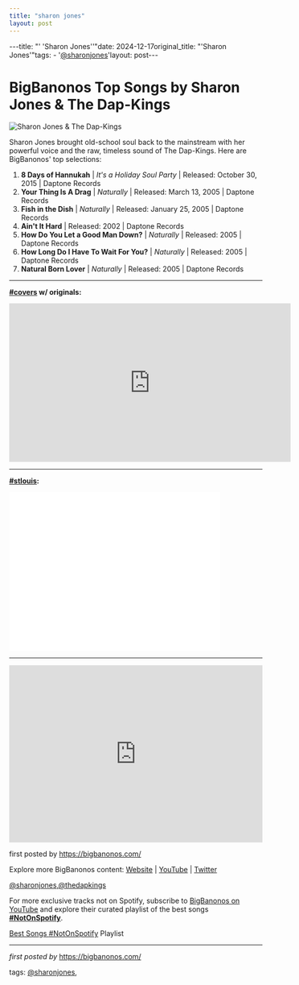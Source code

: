 ```yaml
---
title: "sharon jones"
layout: post
---
```

---title: "' 'Sharon Jones''"date: 2024-12-17original_title: "'Sharon Jones'"tags:  - '[@sharonjones](/tags/sharonjones/)'layout: post---<h1>BigBanonos Top Songs by Sharon Jones & The Dap-Kings</h1><img alt="Sharon Jones & The Dap-Kings" src="https://i.ytimg.com/vi/AauxtWlSAdI/hqdefault.jpg?sqp=-oaymwEmCOADEOgC8quKqQMa8AEB-AH-BIAC4AOKAgwIABABGGUgWShbMA8=&rs=AOn4CLDHVn1-aFmizSFNY2ehkeFy7DshVg" /> <p>Sharon Jones brought old-school soul back to the mainstream with her powerful voice and the raw, timeless sound of The Dap-Kings. Here are BigBanonos' top selections:</p> <ol> <li><strong>8 Days of Hannukah</strong> | <em>It's a Holiday Soul Party</em> | Released: October 30, 2015 | Daptone Records</li> <li><strong>Your Thing Is A Drag</strong> | <em>Naturally</em> | Released: March 13, 2005 | Daptone Records</li> <li><strong>Fish in the Dish</strong> | <em>Naturally</em> | Released: January 25, 2005 | Daptone Records</li> <li><strong>Ain't It Hard</strong> | Released: 2002 | Daptone Records</li> <li><strong>How Do You Let a Good Man Down?</strong> | <em>Naturally</em> | Released: 2005 | Daptone Records</li> <li><strong>How Long Do I Have To Wait For You?</strong> | <em>Naturally</em> | Released: 2005 | Daptone Records</li> <li><strong>Natural Born Lover</strong> | <em>Naturally</em> | Released: 2005 | Daptone Records</li></ol> <hr /><p><strong>[#covers](/tags/covers/) w/ originals:</strong></p><iframe allowfullscreen="" frameborder="0" height="315" src="https://www.youtube.com/embed/168UaxgQu-o?list=PLtuNtuTatqI0T_GCRVtVWFUSn_PgEFzjS" width="560"></iframe> <hr /><p><strong>[#stlouis](/tags/stlouis/):</strong></p><iframe allowfullscreen="" frameborder="0" height="315" src="//www.youtube.com/embed/AauxtWlSAdI" width="420"></iframe> <hr /> <div> <iframe allow="autoplay; clipboard-write; encrypted-media; fullscreen; picture-in-picture" frameborder="0" height="352" loading="lazy" src="https://open.spotify.com/embed/playlist/1cVkUNuAvEPDrwssHvS3nR?utm_source=generator" width="100%"></iframe></div> <p>first posted by <a href="https://bigbanonos.com/">https://bigbanonos.com/</a></p> <div> <p>Explore more BigBanonos content: <a href="https://bigbanonos.com/">Website</a> | <a href="https://www.youtube.com/[@BigBanonos](/tags/BigBanonos/)">YouTube</a> | <a href="https://x.com/bigbanonos">Twitter</a></p></div> <!--Tags--><p>[@sharonjones](/tags/sharonjones/),[@thedapkings](/tags/thedapkings/)</p><!--Subscribe and Playlist Links--><div>    <p>For more exclusive tracks not on Spotify, subscribe to <a href="https://www.youtube.com/[@BigBanonos](/tags/BigBanonos/)" target="_blank">BigBanonos on YouTube</a> and explore their curated playlist of the best songs <strong>[#NotOnSpotify](/tags/NotOnSpotify/)</strong>.</p>    <p><a href="https://www.youtube.com/playlist?list=PLtuNtuTatqI0kFahUCbtbfenC_ET5O_tr" target="_blank">Best Songs [#NotOnSpotify](/tags/NotOnSpotify/) Playlist<br /></a></p></div><hr /><p><em>first posted by</em> <a href="https://bigbanonos.com/" rel="noopener" target="_new">https://bigbanonos.com/</a></p><p>tags: [@sharonjones](/tags/sharonjones/),</p>